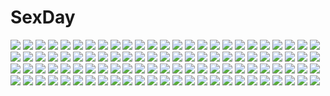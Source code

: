 # SexDay
![](https://konachan.com/jpeg/7214c07332b17f2c22d21dd0fdea1471/Konachan.com%20-%20271197%202girls%20azur_lane%20breasts%20cleavage%20clouds%20gloves%20hat%20long_hair%20natsumoka%20navel%20shorts%20skirt%20sky%20thighhighs%20twintails%20uniform%20water%20wet%20white_hair.jpg)
![](https://konachan.com/image/c1a3c517b4f400864d87029b49f11ab7/Konachan.com%20-%20269955%20aliasing%20animal_ears%20bikini%20brown_eyes%20fate_%28series%29%20foxgirl%20lollipopn910%20long_hair%20navel%20nipple_slip%20nipples%20pink_hair%20swimsuit%20wristwear.jpg)
![](https://konachan.com/image/ac3d9858ff565a555c2c4b7492f19e64/Konachan.com%20-%2017307%20shihou_matsuri%20sola.jpg)
![](https://konachan.com/image/21fd02101c19af71eb9021080b1ff2c6/Konachan.com%20-%2092309%20axanael%20eyepatch%20game_cg%20goth-loli%20gray_hair%20lolita_fashion%20nitroplus%20nouko_%28axanael%29%20red_eyes%20tsuji_santa%20twintails%20weapon.jpg)
![](https://konachan.com/image/c9404ceb4ea9125473db2d303cefb7af/Konachan.com%20-%20306944%20ass%20bikini%20blue_eyes%20blush%20braids%20censored%20cum%20long_hair%20penis%20pussy%20red_hair%20swimsuit%20tagme_%28character%29%20tonchan%20tree%20yuusha_no_yabou.jpg)
![](https://konachan.com/jpeg/70f3e6b1ec948c579bc0ff2341fc1e00/Konachan.com%20-%20251135%202girls%20annin_doufu%20apron%20blonde_hair%20brown_eyes%20brown_hair%20food%20hat%20idolmaster%20long_hair%20phone%20ponytail%20purple_eyes%20shiina_noriko%20wristwear.jpg)
![](https://konachan.com/jpeg/ac663e70e17b94ab03f28dfc61e7c203/Konachan.com%20-%20144501%20binbougami_ga%20close%20gray_hair%20green_eyes%20headphones%20pink%20sakura_ichiko%20short_hair%20vector.jpg)
![](https://konachan.com/jpeg/5ee4085ca6e0244074a28d5fdcde4940/Konachan.com%20-%20180568%202girls%20bed%20black_hair%20blue_eyes%20blush%20bow%20breasts%20hat%20headband%20long_hair%20moonstone%20nipples%20no_bra%20panties%20pink_eyes%20scan%20skirt%20thighhighs%20underwear.jpg)
![](https://konachan.com/jpeg/a18220f59b9025c68fcfd2994b1b748c/Konachan.com%20-%20302060%20aqua_eyes%20blush%20bow%20breasts%20dress%20fujiwara_chika%20long_hair%20paper%20petals%20pink_hair%20school_uniform%20skirt%20swordsouls%20wink.jpg)
![](https://konachan.com/image/fe6a3668eb0af238f9898bcc7110525d/Konachan.com%20-%20183886%20akasi0816%20crying%20kagerou_project%20kozakura_mary%20maid%20red_eyes%20tears%20wings.jpg)
![](https://konachan.com/image/9eb16b869ab34ed18fb4fcc28e9911e7/Konachan.com%20-%2079374%20angel_beats%21%20instrument%20otonashi_yuzuru%20piano%20tachibana_kanade.jpg)
![](https://konachan.com/image/157f73ee1abaa650295c73c94d8cce7a/Konachan.com%20-%20197681%20building%20landscape%20leaves%20nobody%20scenic%20tree%20water%20world_of_warcraft.jpg)
![](https://konachan.com/image/be48590218fa1ab52b480e5060c797ca/Konachan.com%20-%20216254%20tagme_%28artist%29%20vocaloid%20voiceroid%20yuzuki_yukari.jpg)
![](https://konachan.com/image/cb2160efdc237d520a3faca0ec906eb1/Konachan.com%20-%2046564%20bell_zephyr%20bikini%20blush%20calendar%20gray_hair%20night_wizard%20orange_eyes%20over_drive%20swimsuit%20vector.jpg)
![](https://konachan.com/jpeg/d55a13a3a53e05d2f26dd0cfc4ef36d7/Konachan.com%20-%20149207%20bed%20blue_hair%20blush%20bra%20breasts%20cube%20game_cg%20green_eyes%20kanekiyo_miwa%20kurano_ema%20loli%20long_hair%20navel%20nipples%20open_shirt%20panties%20underwear.jpg)
![](https://konachan.com/image/066940459321b0cda428392cb1142bfb/Konachan.com%20-%20171590%20bandaid%20black_hair%20blush%20bondage%20hug%20kill_la_kill%20matoi_ryuuko%20nobu10%20red_hair%20short_hair%20topless%20tsumugu_kinagase.jpg)
![](https://konachan.com/image/eb9d0b6e6ede37d8be6cb552a82e948f/Konachan.com%20-%2071253%20.hack__%20.hack__link%20.hack__sign%20macha%20subaru%20tsukasa.jpg)
![](https://konachan.com/image/aecf0f4bca2c8decac7151760773cc11/Konachan.com%20-%20230071%20choker%20dress%20flowers%20gloves%20headdress%20hoshizora_rin%20marshall_%28wahooo%29%20microphone%20orange_hair%20short_hair%20signed%20thighhighs%20yellow_eyes.jpg)
![](https://konachan.com/jpeg/771eba8eff484cf7b8e6032d9b7b7539/Konachan.com%20-%20243632%20black_hair%20green_eyes%20original%20ribbons%20rjngo%20short_hair%20weapon.jpg)
![](https://konachan.com/image/f9f219fde16d67704c914040e841d20d/Konachan.com%20-%2093706%20blue_hair%20butterfly%20dress%20original%20purple_eyes%20ulquiorra0%20wings.jpg)
![](https://konachan.com/image/e2b45e8b48f15e4c94859874fa3b939b/Konachan.com%20-%20216234%20grass%20hoodie%20kagayan1096%20night%20original%20scenic%20sky%20stars.jpg)
![](https://konachan.com/image/0f507d9c7c5bb226c681ee52b74d742d/Konachan.com%20-%20214021%20akagi_%28kancolle%29%20apron%20bow%20bow_%28weapon%29%20gloves%20group%20jpeg_artifacts%20kaga_%28kancolle%29%20kisetsu%20long_hair%20ponytail%20short_hair%20thighhighs%20twintails%20weapon.jpg)
![](https://konachan.com/image/5d87d82762dd0c4d61e5945261e5495e/Konachan.com%20-%20278517%20blue_hair%20collar%20feathers%20flowers%20microphone%20mizuno_ai%20pcw%20red%20rose%20short_hair%20zombie_land_saga.jpg)
![](https://konachan.com/image/bec7cf8d58d0122870646beabcc0c6f4/Konachan.com%20-%20119839%20astela%20guilty_crown%20yuzuriha_inori.jpg)
![](https://konachan.com/image/4b675db1872058a5e1f4058611afdf6f/Konachan.com%20-%20242502%20animal_ears%20bow%20braids%20drink%20kuon_%28utawarerumono%29%20loli%20long_hair%20orange_eyes%20ponytail%20red_eyes%20sleeping%20tail%20twintails%20utawarerumono%20wink%20wukloo.jpg)
![](https://konachan.com/image/3276d98a069037a4a3fd79c6a971fd1f/Konachan.com%20-%20124071%20all_male%20black_hair%20japanese_clothes%20male%20miko%20steins%3Bgate%20trap%20urushibara_ruka%20weapon.jpg)
![](https://konachan.com/image/d858961ac887ed28150a3b9c9c798db5/Konachan.com%20-%20221755%20blonde_hair%20polychromatic%20short_hair%20sunatoshi%20touhou%20toyosatomimi_no_miko%20wristwear%20yellow_eyes.jpg)
![](https://konachan.com/jpeg/a01a221e3bbfe61ba09c006a5c76c20c/Konachan.com%20-%20168662%20blue_eyes%20blush%20brown_hair%20cinematograph%20clouds%20game_cg%20innocent_bullet%20kanzaki_sayaka%20kiss%20nachi_yuuji%20oosaki_shinya%20red_hair%20short_hair%20sky%20sunset.jpg)
![](https://konachan.com/image/5c786d8625b28edf0ec876d688e80264/Konachan.com%20-%20166719%20animal%20aqua_eyes%20aqua_hair%20bottle_miku%20fish%20hatsune_miku%20long_hair%20school_uniform%20see_through%20skirt%20twintails%20vocaloid%20water.jpg)
![](https://konachan.com/jpeg/f62887854e559c72e580ca83846b4a2e/Konachan.com%20-%20237185%202girls%20blush%20bow%20breasts%20catgirl%20dress%20fang%20gloves%20green_eyes%20idolmaster%20loli%20long_hair%20ribbons%20short_hair%20stars%20tail%20thighhighs%20vsi0v%20wink.jpg)
![](https://konachan.com/jpeg/28c5b957446459076861a1d69466e1ff/Konachan.com%20-%20103827%20bed%20brigitte_auber%20flat_chest%20fue%20game_cg%20gray_hair%20long_hair%20nipples%20no_bra%20panties%20rococoworks%20shirt_lift%20underwear%20vanitas_no_hitsuji%20yellow_eyes.jpg)
![](https://konachan.com/image/633f60102a2636f26f789f2569934547/Konachan.com%20-%2068548%20animal%20moon%20sky%20space%20stars%20tree%20wolf%20wolfs_rain.jpg)
![](https://konachan.com/jpeg/0d3088dcaca0bb8ef1a314b5e1e44b0d/Konachan.com%20-%20284421%20blush%20breasts%20green_eyes%20long_hair%20navel%20nipples%20original%20pantyhose%20purple_hair%20shirt_lift%20skirt%20snow_%28gi66gotyo%29.jpg)
![](https://konachan.com/image/66cc5ba9ed6fa3b34b90a35ada22c6ef/Konachan.com%20-%2046598%20bra%20panties%20tagme%20underwear%20watermark.jpg)
![](https://konachan.com/jpeg/1b98bb06bd06386fed26084f1b319e75/Konachan.com%20-%20303793%202girls%20elsa_granhilte%20hug%20meili_portroute%20nemu_mohu%20re%3Azero_kara_hajimeru_isekai_seikatsu.jpg)
![](https://konachan.com/image/05309bba44d2a36e97c384c60fdb2abb/Konachan.com%20-%20301974%20animal%20blue_eyes%20blue_hair%20building%20chinese_clothes%20drink%20fox%20iren_lovel%20long_hair%20original%20snow%20water.jpg)
![](https://konachan.com/jpeg/613e4b7f0ee690d5201d276fba5ef081/Konachan.com%20-%20282643%205saiji%20all_male%20anus%20barefoot%20bikini%20blush%20fate_grand_order%20fate_%28series%29%20fire%20hat%20long_hair%20male%20nipple_slip%20nipples%20ponytail%20swimsuit%20trap.jpg)
![](https://konachan.com/jpeg/0befca1d2dbf0bbf5d130471ba3d8e27/Konachan.com%20-%20172033%20animal%20black_hair%20blue_eyes%20brown_hair%20chibi%20flowers%20glasses%20gray_eyes%20group%20long_hair%20petals%20red_eyes%20red_hair%20ribbons%20sheep%20snake%20stars%20tears%20weapon.jpg)
![](https://konachan.com/image/ca697f9cfc53318fa338a85732face2e/Konachan.com%20-%20241214%20bow%20breasts%20brown_hair%20dress%20emia_wang%20koizumi_hanayo%20love_live%21_school_idol_project%20pink_eyes%20ribbons%20short_hair.jpg)
![](https://konachan.com/image/789c8aace1b9f33e4400ace006eb2eb4/Konachan.com%20-%2084695%20blue_hair%20braids%20close%20fang%20izayoi_sakuya%20maid%20realistic%20red_eyes%20remilia_scarlet%20sdmaiden%20touhou%20vampire%20white_hair.jpg)
![](https://konachan.com/jpeg/967dccfd5db9789c10673f76a399cbfe/Konachan.com%20-%20220767%20brown_hair%20butterfly%20cage%20dress%20green_eyes%20long_hair%20milcho%20original%20ruins%20signed%20tie.jpg)
![](https://konachan.com/jpeg/845dee512d8d1424650e0083c821f99c/Konachan.com%20-%2075125%20hatsune_miku%20twintails%20vocaloid.jpg)
![](https://konachan.com/image/1c1612111112b9f3a72a947eaadadda0/Konachan.com%20-%20179126%20boots%20brown_hair%20building%20catgirl%20city%20clouds%20flowers%20grass%20green_eyes%20green_hair%20iceojin%20instrument%20male%20original%20sky%20sword%20tree%20violin%20weapon.jpg)
![](https://konachan.com/jpeg/d5d1cb19f220973f8f6d283bc457262e/Konachan.com%20-%20142705%20persona%20persona_4%20satonaka_chie%20tagme.jpg)
![](https://konachan.com/jpeg/a8305258cbe6502a0a9eeff92dfc3db1/Konachan.com%20-%20236237%20aokcub%20clouds%20dualscreen%20landscape%20nobody%20original%20scenic%20sky%20watermark.jpg)
![](https://konachan.com/image/02eb82989ee8c4a3dd477eb5aaf89ce6/Konachan.com%20-%20151011%20earth%20marida_cruz%20mecha%20mobile_suit_gundam%20mobile_suit_gundam_unicorn%20planet%20saitom%20space.jpg)
![](https://konachan.com/jpeg/c7cf6fc493e91a20a2480d798b153f44/Konachan.com%20-%20232946%20ayasaki_yuu%20blue_eyes%20blue_hair%20blush%20braids%20breasts%20censored%20cum%20game_cg%20handjob%20long_hair%20male%20nipples%20nude%20penis%20sayori%20short_hair%20smile.jpg)
![](https://konachan.com/image/dc759fa17c2d7f16d1175096892dfbde/Konachan.com%20-%20306397%20animal_ears%20barefoot%20blush%20braids%20brown_eyes%20brown_hair%20cat_smile%20cg_%282686805355%29%20fang%20food%20fruit%20gradient%20granblue_fantasy%20leaves%20short_hair%20skirt.jpg)
![](https://konachan.com/image/0abbbf4f414e490d3fa4f1e474af04f9/Konachan.com%20-%20184155%20anthropomorphism%20blush%20bow_%28weapon%29%20headband%20japanese_clothes%20kantai_collection%20kimono%20pantyhose%20pink_eyes%20purple_hair%20shimokirin%20weapon.jpg)
![](https://konachan.com/image/8d44c324ee4579d8c3b7d44dc758d262/Konachan.com%20-%20214879%20animal_ears%20ass%20breasts%20cleavage%20foxgirl%20japanese_clothes%20multiple_tails%20original%20panties%20purple_hair%20red_eyes%20shimakaze%20tail%20underwear.jpg)
![](https://konachan.com/jpeg/07c493df511ce02882cd2a5c7710fc8a/Konachan.com%20-%20268770%20ass%20blonde_hair%20blush%20boots%20dress%20green_eyes%20hat%20javier_estrada%20kuriboh%20long_hair%20panties%20signed%20staff%20underwear%20upskirt%20watermark%20witch%20yu-gi-oh.jpg)
![](https://konachan.com/jpeg/1ea1787d2805907af8f16cefeb28d700/Konachan.com%20-%20174173%20aka-san%20alcot%20black_hair%20blonde_hair%20blue_eyes%20brown_hair%20dress%20game_cg%20kuwashima_rein%20long_hair%20red_eyes%20rokukakuin_konoha%20short_hair.jpg)
![](https://konachan.com/image/752692da4c624b0fed13b973f2e5f003/Konachan.com%20-%20211643%20aliasing%20aqua_eyes%20aqua_hair%20bottle_miku%20bubbles%20hatsune_miku%20sangrde%20school_uniform%20vocaloid%20water%20watermark.jpg)
![](https://konachan.com/image/7101e87b0afdc304d9d59bef04e1f811/Konachan.com%20-%2093239%20blonde_hair%20bubbles%20green_eyes%20tagme.jpg)
![](https://konachan.com/image/dc558f3081b7d6daeacc3fef94e17c11/Konachan.com%20-%2043425%20aisaka_taiga%20kawashima_ami%20toradora.jpg)
![](https://konachan.com/jpeg/8938e352525775ebfed6b49c6a9f07fe/Konachan.com%20-%20185036%20ampharos%20blonde_hair%20blue_eyes%20choker%20emolga%20gloves%20group%20headphones%20jolteon%20kamitsure%20marumoru%20navel%20pantyhose%20pokemon%20short_hair%20wristwear.jpg)
![](https://konachan.com/image/8c793ef5a214a79e6aa353ba15b3fa0b/Konachan.com%20-%2089993%20hiiro_%28kikokico%29%20panty_%26_stocking_with_garterbelt%20stocking_%28character%29.jpg)
![](https://konachan.com/image/88b16a2018831509b125f53eb3f78765/Konachan.com%20-%2078386%20godees%20inami_mahiru%20monochrome%20working%21%21.jpg)
![](https://konachan.com/image/5fa1bea6316b09ce9af57b25e4b7edc0/Konachan.com%20-%20248649%20breasts%20building%20cape%20city%20cleavage%20dress%20elbow_gloves%20gloves%20headdress%20horns%20jname%20original%20pointed_ears%20red_eyes%20sunset%20thighhighs.jpg)
![](https://konachan.com/image/c707ec25595129000339199b08574a38/Konachan.com%20-%20147320%20besi323%20blue_hair%20city%20dragon%20kneehighs%20original%20robot%20skirt%20sky%20umbrella.jpg)
![](https://konachan.com/image/7fbaf81f0efcff693861e3ce1abfa987/Konachan.com%20-%2048853%20group%20hiiragi_akao%20jinki_extend%20kawamoto_satsuki%20kousaka_minami%20kousaka_rui%20mel_j_vanette%20ogawara_ryouhei%20tachibana_elnie%20tsunashima_shirou.jpg)
![](https://konachan.com/image/ac634ea2aa397e140e6f9aeb12a3ac35/Konachan.com%20-%20112402%20initial-g%20k-on%21%20nakano_azusa.jpg)
![](https://konachan.com/jpeg/62bcb435a3b2c687346da77c18b52b97/Konachan.com%20-%20287362%20black_hair%20blush%20breast_hold%20breasts%20nipples%20no_bra%20open_shirt%20original%20oryou%20pussy%20pussy_juice%20see_through%20skirt%20spread_legs%20vibrator%20yellow_eyes.jpg)
![](https://konachan.com/image/98e41f86efcbc32e778e59d1b1c13152/Konachan.com%20-%2028422%20alice_parade%20blush%20breasts%20censored%20game_cg%20inemuri_yamane%20open_shirt%20penis%20sex%20unisonshift.jpg)
![](https://konachan.com/image/95aed4b42389549200731cbd79fd8a39/Konachan.com%20-%20105021%20blue_eyes%20blue_hair%20diesel-turbo%20kyuubee%20mahou_shoujo_madoka_magica%20miki_sayaka%20parody%20school_uniform%20short_hair%20softenni%20sport%20tennis.jpg)
![](https://konachan.com/jpeg/57741c873b9335b94d386ea237c0f67d/Konachan.com%20-%20170920%20aiura%20black_eyes%20black_hair%20blush%20kk-sk-ray%20school_uniform%20skirt%20socks%20tie%20uehara_ayuko.jpg)
![](https://konachan.com/image/6f4f20782cd506ef58a71c6231c31c9a/Konachan.com%20-%20197903%20breasts%20cleavage%20japanese_clothes%20kimono%20kochiya_sanae%20moriya_suwako%20open_shirt%20touhou%20x%26x%26x%20yasaka_kanako.jpg)
![](https://konachan.com/image/b646619d69f05288e31525e126015a6f/Konachan.com%20-%20260460%20aqua_hair%20blonde_hair%20bow%20braids%20cirno%20crossover%20fairy%20gun%20hat%20long_hair%20navel%20short_hair%20touhou%20weapon%20wings%20witch%20witch_hat%20yellow_eyes.jpg)
![](https://konachan.com/jpeg/0d42ddee3754a76dd70ecf2cc03c9807/Konachan.com%20-%20116627%20close%20hatsune_miku%20miku_append%20stars%20vocaloid.jpg)
![](https://konachan.com/image/8621b4bd574a2305a62a377c8baad3ae/Konachan.com%20-%2057583%20akiyama_mio%20animal_ears%20k-on%21%20nakano_azusa.jpg)
![](https://konachan.com/jpeg/12ea5f19687a4748987e325983d7c253/Konachan.com%20-%20294057%20close%20nier%20nier%3A_automata%20polychromatic%20thkani%20yorha_unit_no._2_type_b.jpg)
![](https://konachan.com/image/9abe0e5aa05640d415ad7c2e011b67c6/Konachan.com%20-%2053209%202girls%20bra%20breasts%20flat_chest%20fue%20fukami_yurie%20nipples%20open_shirt%20panties%20rococoworks%20tagme_%28character%29%20topless%20tribadism%20underwear%20volume7%20yuri.jpg)
![](https://konachan.com/image/350de501615eb7f38f85a00f8ffe121e/Konachan.com%20-%2014560%20ayanami_rei%20bodysuit%20kawarajima_koh%20neon_genesis_evangelion%20skintight%20soryu_asuka_langley.jpg)
![](https://konachan.com/jpeg/b81979b0ac06a0b57e316460ce368883/Konachan.com%20-%20219764%20blush%20carol_works%20game_cg%20garter_belt%20panties%20red_eyes%20school_uniform%20skirt%20tagme_%28artist%29%20thighhighs%20toudou_raimu%20underwear%20urine%20white_hair.jpg)
![](https://konachan.com/jpeg/3e33882e4c4411d1872e56305257e082/Konachan.com%20-%2027103%20akane_iro_ni_somaru_saka%20ass%20blush%20brown_hair%20green_eyes%20long_hair%20nagase_minato%20panties%20ribbons%20ryohka%20school_uniform%20striped_panties%20underwear.jpg)
![](https://konachan.com/jpeg/2fa5a8b524556085f9ab50d6cf0a5009/Konachan.com%20-%20302082%20blonde_hair%20blue_eyes%20constance_von_nuvelle%20dannex009%20fire_emblem%20nude%20penis%20pussy%20sex%20short_hair%20uncensored.jpg)
![](https://konachan.com/jpeg/188fa924734f3179e52069bbe5a6780b/Konachan.com%20-%20247663%20aqua_hair%20flowers%20green_eyes%20hatsune_miku%20headphones%20long_hair%20tagme_%28artist%29%20twintails%20vocaloid.jpg)
![](https://konachan.com/image/74ae60842dcc3a047b6a7c7f919b28da/Konachan.com%20-%20174867%20amanagi_seiji%20blush%20bow%20breasts%20long_hair%20original%20panties%20pink_eyes%20pink_hair%20ribbons%20striped_panties%20thighhighs%20topless%20twintails%20underwear.jpg)
![](https://konachan.com/jpeg/2a2d50452c40e4923456cd54697d0f40/Konachan.com%20-%20261391%20aliasing%20blush%20chibi%20food%20kagamihara_nadeshiko%20moru_%28monaka%29%20pink_hair%20waifu2x%20white%20yuru_camp.jpg)
![](https://konachan.com/jpeg/1bd62f513cd1ab0b96c2e4e024470d66/Konachan.com%20-%20102254%20brown_hair%20cube%20game_cg%20kantoku%20kiss%20miyazawa_midori%20natsu_no_ame%20panties%20ponytail%20skirt%20underwear%20upskirt%20waitress.jpg)
![](https://konachan.com/image/57af761d44415bbde603dbd28423d1fc/Konachan.com%20-%20253473%20building%20city%20clouds%20dark%20nobody%20original%20papi_%28papiron100%29%20scenic%20signed%20sky%20sunset.jpg)
![](https://konachan.com/image/8996f86c7c0e48b88fee15bed65c4559/Konachan.com%20-%20289287%20bow%20choker%20close%20feathers%20kaname_madoka%20long_hair%20mahou_shoujo_madoka_magica%20no_bra%20orange_eyes%20pink_hair%20twintails%20ultimate_madoka%20xleontan.jpg)
![](https://konachan.com/image/86071492af95cc92a2411ed662b030cd/Konachan.com%20-%2015154%20range_murata%20tagme%20white.jpg)
![](https://konachan.com/image/35cce649521d1c49d64cffb136e95376/Konachan.com%20-%2068470%20group%20hatsune_miku%20kagamine_len%20kagamine_rin%20kaito%20kamui_gakupo%20male%20megurine_luka%20meiko%20twintails%20vocaloid.jpg)
![](https://konachan.com/jpeg/18c7994b297f77379d284beb82a73444/Konachan.com%20-%2080200%202girls%20beach%20bikini%20breasts%20cleavage%20flowers%20glasses%20hakurei_reimu%20kirisame_marisa%20swimsuit%20touhou%20umbrella.jpg)
![](https://konachan.com/jpeg/f59af7e538fcc8b7f53b4e0d94d50c1b/Konachan.com%20-%20172138%20blue_eyes%20blue_hair%20breasts%20brown_hair%20censored%20fingering%20game_cg%20kneehighs%20m_de_pink%20nipples%20nopan%20ponytail%20purple_eyes%20short_hair%20thighhighs%20yuri.jpg)
![](https://konachan.com/image/7a7093564258e2f03dd6e3c60e252173/Konachan.com%20-%2074588%20kagamine_rin%20vocaloid.jpg)
![](https://konachan.com/image/8ee453ce5dc62c283d6e8dc8bd4c611b/Konachan.com%20-%2033698%20animal_ears%20black%20craft_lawrence%20horo%20long_hair%20ookami_to_koushinryou%20orange_hair%20red_eyes%20short_hair%20wolfgirl.jpg)
![](https://konachan.com/jpeg/0030fcba1cbf415d87a1380c66ea9a3e/Konachan.com%20-%20269873%202girls%20annin_doufu%20blue_eyes%20cat_smile%20drink%20green_eyes%20ichinose_shiki%20idolmaster%20miyamoto_frederica%20orange_hair%20purple_hair%20towel.jpg)
![](https://konachan.com/image/d636bc7f04ae24616821f9fcc4a9f6f5/Konachan.com%20-%20205539%20anthropomorphism%20bikini%20blonde_hair%20breasts%20group%20hat%20jpeg_artifacts%20long_hair%20motorcycle%20satou_daiji%20short_hair%20spread_legs%20swimsuit%20thighhighs.jpg)
![](https://konachan.com/image/f8712a1f3919afbfa7a228bcc0a320c8/Konachan.com%20-%20226677%20animal%20bird%20chai_%28artist%29%20flowers%20original%20petals%20polychromatic%20signed%20water.jpg)
![](https://konachan.com/image/a0b61d861b8c59956e9924dd218a8fb5/Konachan.com%20-%20191256%20allenes%20green_eyes%20green_hair%20hatsune_miku%20long_hair%20school_uniform%20skirt%20skirt_lift%20thighhighs%20twintails%20vocaloid.jpg)
![](https://konachan.com/image/8cfaeb29d3e2a4ecc422719dfb5abebc/Konachan.com%20-%20207490%20alice_margatroid%20doll%20izayoi_sakuya%20mage%20maid%20ra-bit%20shanghai_doll%20touhou.jpg)
![](https://konachan.com/jpeg/a75a6a85ebc9510be734a98b9f0869c0/Konachan.com%20-%20262200%20blonde_hair%20blush%20breasts%20clouds%20fingering%20game_cg%20horns%20long_hair%20navel%20nipples%20panties%20skirt%20skirt_lift%20sky%20thighhighs%20tree%20underwear%20whirlpool.jpg)
![](https://konachan.com/image/1afbcdbcff3370b4d1cb50d660787d4f/Konachan.com%20-%20101558%20kara_no_shoujo%20yosomiya_tsuzuriko.jpg)
![](https://konachan.com/jpeg/257183b949f2abdd70c0fc98e578953f/Konachan.com%20-%20268504%202girls%20bra%20kikurage%20open_shirt%20panties%20scan%20school_uniform%20striped_panties%20underwear%20undressing.jpg)
![](https://konachan.com/image/31a7825bf0e710cd70e2c6897a65fb47/Konachan.com%20-%2055421%20bra%20garter_belt%20marginal_skip%20mitha%20neithright_heithlover%20panties%20sheila_el_elise%20stockings%20thighhighs%20underwear.jpg)
![](https://konachan.com/image/5e71d3ac49e29352a4b45411acda9f41/Konachan.com%20-%20246825%20original%20saraki.jpg)
![](https://konachan.com/image/f180d20e46ca8300ede26ee3fda72134/Konachan.com%20-%20221726%20animal%20ao_%28aohari%29%20barefoot%20brown_hair%20fish%20flowers%20original.jpg)
![](https://konachan.com/jpeg/d4bd3c5e84aa1576d24cc286676802bd/Konachan.com%20-%20264202%20de_ra_u_e_a%20game_cg%20milk_factory%20motto%21_haramase%21_honoo_no_oppai_isekai_ero_mahou_gakuen%21%20uzuki_kaguya.jpg)
